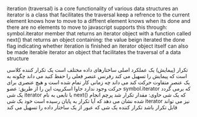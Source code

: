 iteration (traversal) is a core functionality of various data structures 
an iterator is a class that facilitates the traversal 
keep a refrence to the current element 
knows how to move to a diffrent element
knows when its done and there are no elements to move to
javascript supports this through:
symbol.iterator member that returns
an iterator object with a function called next() that 
returns an object containing: 
the value beign iterated
the done flag indicating whether iteration is finished
an iterator object itself can also be made iterable 
iterator an object that facilitates the traversal of a data structure 


تکرار (پیمایش) یک عملکرد اصلی ساختارهای داده مختلف است
یک تکرار کننده کلاسی است که پیمایش را تسهیل می کند
رفرنس عنصر فعلی را حفظ کنید
می داند چگونه به یک عنصر متفاوت حرکت کند
می داند چه زمانی کار تمام شده است و هیچ عنصری برای حرکت وجود ندارد
جاوا اسکریپت این را از طریق:
عضو symbol.iterator که برمی گردد
یک شی iterator با تابعی به نام next() که
یک شی حاوی:
مقدار تکرار شد
پرچم انجام شده نشان می دهد که آیا تکرار به پایان رسیده است
خود یک شی iterator نیز می تواند قابل تکرار باشد
تکرار کننده یک شی که عبور از یک ساختار داده را تسهیل می کند